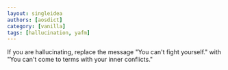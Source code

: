 ```yaml
---
layout: singleidea
authors: [aosdict]
category: [vanilla]
tags: [hallucination, yafm]
---
```

If you are hallucinating, replace the message "You can't fight yourself." with "You can't come to terms with your inner conflicts."
